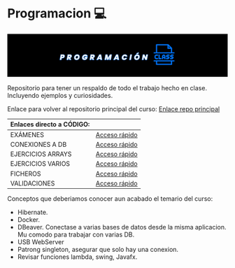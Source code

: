 
# Programacion 💻


![Alt text](img/Prueba%20imagen%20encabezado%20programacion.png)

Repositorio para tener un respaldo de todo el trabajo hecho en clase. Incluyendo ejemplos y curiosidades.

Enlace para volver al repositorio principal del curso:
[Enlace repo principal](https://github.com/MateoCarballo/Principal/blob/main/README.md)





| Enlaces directo a CÓDIGO:         |                                       |
|-----------------------------|---------------------------------------------|
| EXÁMENES          | [Acceso rápido](./Codigo%20Java/00_EXAMENES/)         |
| CONEXIONES A DB   | [Acceso rápido](./Codigo%20Java/Conexiones%20a%20DB/) |                           
| EJERCICIOS ARRAYS | [Acceso rápido](./Codigo%20Java/ejemplos-20230517/)   | 
| EJERCICIOS VARIOS | [Acceso rápido](./Codigo%20Java/EJERCICIOS/)          |
| FICHEROS          | [Acceso rápido](./Codigo%20Java/Ficheros/)            |
| VALIDACIONES      | [Acceso rápido](./Codigo%20Java/VALIDACIONES/)        |

Conceptos que deberiamos conocer aun acabado el temario del curso:
  - Hibernate.
  - Docker.
  - DBeaver. Conectase a varias bases de datos desde la misma aplicacion. Mu comodo para trabajar con varias DB.
  - USB WebServer
  - Patrong singleton, asegurar que solo hay una conexion.
  - Revisar funciones lambda, swing, Javafx.
